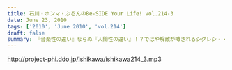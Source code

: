 ```yaml
---
title: 石川・ホンマ・ぶるんのBe-SIDE Your Life! vol.214-3
date: June 23, 2010
tags: ['2010', 'June 2010', 'vol.214']
draft: false
summary: 『音楽性の違い』ならぬ『人間性の違い』！？ではや解散が噂されるシグレシ・・・二本目でちょっと流れたアノ音に関しての感想はちびっとでもいいから待っているようです。NAMAE
---
```


http://project-phi.ddo.jp/ishikawa/ishikawa214_3.mp3